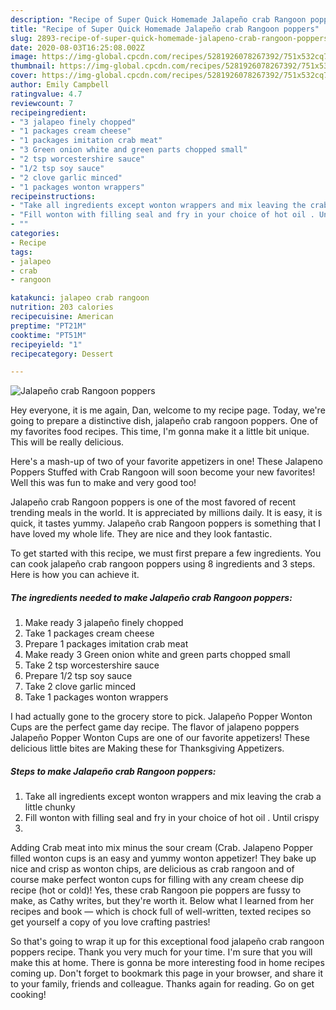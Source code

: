 ```yaml
---
description: "Recipe of Super Quick Homemade Jalapeño crab Rangoon poppers"
title: "Recipe of Super Quick Homemade Jalapeño crab Rangoon poppers"
slug: 2893-recipe-of-super-quick-homemade-jalapeno-crab-rangoon-poppers
date: 2020-08-03T16:25:08.002Z
image: https://img-global.cpcdn.com/recipes/5281926078267392/751x532cq70/jalapeno-crab-rangoon-poppers-recipe-main-photo.jpg
thumbnail: https://img-global.cpcdn.com/recipes/5281926078267392/751x532cq70/jalapeno-crab-rangoon-poppers-recipe-main-photo.jpg
cover: https://img-global.cpcdn.com/recipes/5281926078267392/751x532cq70/jalapeno-crab-rangoon-poppers-recipe-main-photo.jpg
author: Emily Campbell
ratingvalue: 4.7
reviewcount: 7
recipeingredient:
- "3 jalapeo finely chopped"
- "1 packages cream cheese"
- "1 packages imitation crab meat"
- "3 Green onion white and green parts chopped small"
- "2 tsp worcestershire sauce"
- "1/2 tsp soy sauce"
- "2 clove garlic minced"
- "1 packages wonton wrappers"
recipeinstructions:
- "Take all ingredients except wonton wrappers and mix leaving the crab a little chunky"
- "Fill wonton with filling seal and fry in your choice of hot oil . Until crispy"
- ""
categories:
- Recipe
tags:
- jalapeo
- crab
- rangoon

katakunci: jalapeo crab rangoon 
nutrition: 203 calories
recipecuisine: American
preptime: "PT21M"
cooktime: "PT51M"
recipeyield: "1"
recipecategory: Dessert

---
```



![Jalapeño crab Rangoon poppers](https://img-global.cpcdn.com/recipes/5281926078267392/751x532cq70/jalapeno-crab-rangoon-poppers-recipe-main-photo.jpg)

Hey everyone, it is me again, Dan, welcome to my recipe page. Today, we're going to prepare a distinctive dish, jalapeño crab rangoon poppers. One of my favorites food recipes. This time, I'm gonna make it a little bit unique. This will be really delicious.

Here&#39;s a mash-up of two of your favorite appetizers in one! These Jalapeno Poppers Stuffed with Crab Rangoon will soon become your new favorites! Well this was fun to make and very good too!

Jalapeño crab Rangoon poppers is one of the most favored of recent trending meals in the world. It is appreciated by millions daily. It is easy, it is quick, it tastes yummy. Jalapeño crab Rangoon poppers is something that I have loved my whole life. They are nice and they look fantastic.


To get started with this recipe, we must first prepare a few ingredients. You can cook jalapeño crab rangoon poppers using 8 ingredients and 3 steps. Here is how you can achieve it.

<!--inarticleads1-->

##### The ingredients needed to make Jalapeño crab Rangoon poppers:

1. Make ready 3 jalapeño finely chopped
1. Take 1 packages cream cheese
1. Prepare 1 packages imitation crab meat
1. Make ready 3 Green onion white and green parts chopped small
1. Take 2 tsp worcestershire sauce
1. Prepare 1/2 tsp soy sauce
1. Take 2 clove garlic minced
1. Take 1 packages wonton wrappers


I had actually gone to the grocery store to pick. Jalapeño Popper Wonton Cups are the perfect game day recipe. The flavor of jalapeno poppers Jalapeño Popper Wonton Cups are one of our favorite appetizers! These delicious little bites are Making these for Thanksgiving Appetizers. 

<!--inarticleads2-->

##### Steps to make Jalapeño crab Rangoon poppers:

1. Take all ingredients except wonton wrappers and mix leaving the crab a little chunky
1. Fill wonton with filling seal and fry in your choice of hot oil . Until crispy
1. 


Adding Crab meat into mix minus the sour cream (Crab. Jalapeno Popper filled wonton cups is an easy and yummy wonton appetizer! They bake up nice and crisp as wonton chips, are delicious as crab rangoon and of course make perfect wonton cups for filling with any cream cheese dip recipe (hot or cold)! Yes, these crab Rangoon pie poppers are fussy to make, as Cathy writes, but they&#39;re worth it. Below what I learned from her recipes and book — which is chock full of well-written, texted recipes so get yourself a copy of you love crafting pastries! 

So that's going to wrap it up for this exceptional food jalapeño crab rangoon poppers recipe. Thank you very much for your time. I'm sure that you will make this at home. There is gonna be more interesting food in home recipes coming up. Don't forget to bookmark this page in your browser, and share it to your family, friends and colleague. Thanks again for reading. Go on get cooking!
